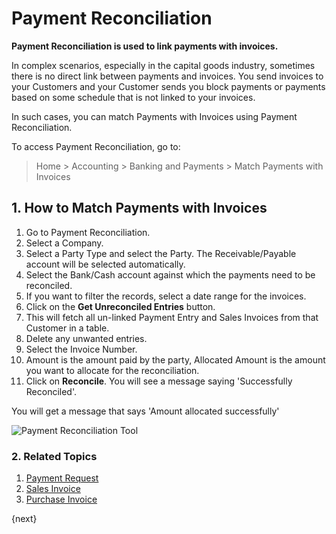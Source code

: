 <!-- add-breadcrumbs -->
# Payment Reconciliation

**Payment Reconciliation is used to link payments with invoices.**

In complex scenarios, especially in the capital goods industry, sometimes there is no direct link between payments and invoices. You send invoices to your Customers and your Customer sends you block payments or payments based on some schedule that is not linked to your invoices.

In such cases, you can match Payments with Invoices using Payment Reconciliation.

To access Payment Reconciliation, go to:
> Home > Accounting > Banking and Payments > Match Payments with Invoices

## 1. How to Match Payments with Invoices
1. Go to Payment Reconciliation.
1. Select a Company.
1. Select a Party Type and select the Party. The Receivable/Payable account will be selected automatically.
1. Select the Bank/Cash account against which the payments need to be reconciled.
1. If you want to filter the records, select a date range for the invoices.
1. Click on the **Get Unreconciled Entries** button.
1. This will fetch all un-linked Payment Entry and Sales Invoices from that Customer in a table.
1. Delete any unwanted entries.
1. Select the Invoice Number.
1. Amount is the amount paid by the party, Allocated Amount is the amount you want to allocate for the reconciliation.
1. Click on **Reconcile**. You will see a message saying 'Successfully Reconciled'.

You will get a message that says 'Amount allocated successfully'

![Payment Reconciliation Tool](/docs/v13/assets/img/accounts/payment-reconciliation-tool.png)

### 2. Related Topics
1. [Payment Request](/docs/v13/user/manual/en/accounts/payment-request)
1. [Sales Invoice](/docs/v13/user/manual/en/accounts/sales-invoice)
1. [Purchase Invoice](/docs/v13/user/manual/en/accounts/purchase-invoice)

{next}